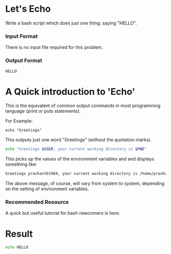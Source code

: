 
# Let's Echo
Write a bash script which does just one thing: saying "HELLO".

### Input Format

There is no input file required for this problem.

### Output Format

```sh
HELLO
```

# A Quick introduction to 'Echo'

This is the equivalent of common output commands in most programming language (print or puts statements).

For Example:
```shell
echo "Greetings"
```

This outputs just one word "Greetings" (without the quotation marks).
```sh
echo "Greetings $USER, your current working directory is $PWD"
```

This picks up the values of the environment variables  and  and displays something like:

```sh
Greetings prashantb1984, your current working directory is /home/prashantb1984  
```
The above message, of course, will vary from system to system, depending on the setting of environment variables.

### Recommended Resource
A quick but useful tutorial for bash newcomers is here.


# Result
```sh
echo HELLO
```
